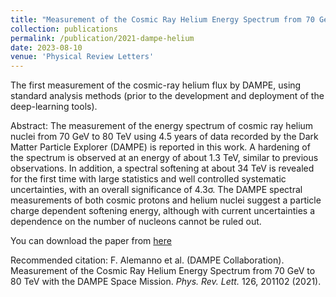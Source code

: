 ```yaml
---
title: "Measurement of the Cosmic Ray Helium Energy Spectrum from 70 GeV to 80 TeV with the DAMPE Space Mission"
collection: publications
permalink: /publication/2021-dampe-helium
date: 2023-08-10
venue: 'Physical Review Letters'
---
```

The first measurement of the cosmic-ray helium flux by DAMPE, using standard analysis methods (prior to the development and deployment of the deep-learning tools).

Abstract: The measurement of the energy spectrum of cosmic ray helium nuclei from 70 GeV to 80 TeV using 4.5 years of data recorded by the Dark Matter Particle Explorer (DAMPE) is reported in this work. A hardening of the spectrum is observed at an energy of about 1.3 TeV, similar to previous observations. In addition, a spectral softening at about 34 TeV is revealed for the first time with large statistics and well controlled systematic uncertainties, with an overall significance of 4.3σ. The DAMPE spectral measurements of both cosmic protons and helium nuclei suggest a particle charge dependent softening energy, although with current uncertainties a dependence on the number of nucleons cannot be ruled out.

You can download the paper from [here](https://doi.org/10.1103/PhysRevLett.126.201102)

Recommended citation: F. Alemanno et al. (DAMPE Collaboration). Measurement of the Cosmic Ray Helium Energy Spectrum from 70 GeV to 80 TeV with the DAMPE Space Mission. <i>Phys. Rev. Lett.</i> 126, 201102 (2021).
